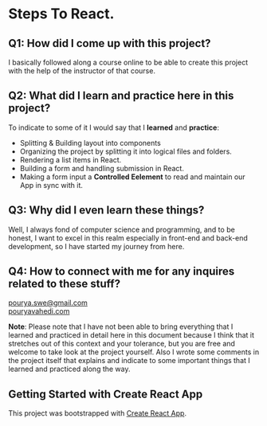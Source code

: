 # Steps To React.

## Q1: How did I come up with this project?

I basically followed along a course online to be able to create this project with the help of the instructor of that course.

## Q2: What did I learn and practice here in this project?

To indicate to some of it I would say that I **learned** and **practice**:

- Splitting & Building layout into components
- Organizing the project by splitting it into logical files and folders.
- Rendering a list items in React.
- Building a form and handling submission in React.
- Making a form input a **Controlled Eelement** to read and maintain our App in sync with it.

## Q3: Why did I even learn these things?

Well, I always fond of computer science and programming, and to be honest, I want to excel in this realm
especially in front-end and back-end development, so I have started my journey from here.

## Q4: How to connect with me for any inquires related to these stuff?

pourya.swe@gmail.com\
[pouryavahedi.com](https://pouryavahedi.com/)

**Note**: Please note that I have not been able to bring everything that I learned and practiced in detail here in this document because I think that it stretches out of this context and your tolerance, but you are free and welcome to take look at the project yourself. Also I wrote some comments in the project itself that explains and indicate to some important things that I learned and practiced along the way.

## Getting Started with Create React App

This project was bootstrapped with [Create React App](https://github.com/facebook/create-react-app).
